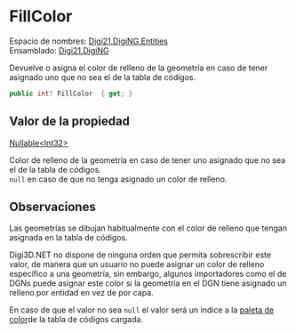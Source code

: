 # FillColor

Espacio de nombres: [Digi21.DigiNG.Entities](/digi3d-net/programacion/.net/referencia/digi21.diging/digi21.diging.entities/)  
Ensamblado: [Digi21.DigiNG](/digi3d-net/programacion/.net/referencia/digi21.diging.plugin/digi21.diging/)

Devuelve o asigna el color de relleno de la geometría en caso de tener asignado uno que no sea el de la tabla de códigos.

```csharp
public int? FillColor  { get; }
```

## Valor de la propiedad

[Nullable&lt;Int32&gt;](https://docs.microsoft.com/en-us/dotnet/api/system.nullable-1?view=net-5.0)

Color de relleno de la geometría en caso de tener uno asignado que no sea el de la tabla de códigos.  
`null` en caso de que no tenga asignado un color de relleno.

## Observaciones

Las geometrías se dibujan habitualmente con el color de relleno que tengan asignada en la tabla de códigos.

Digi3D.NET no dispone de ninguna orden que permita sobrescribir este valor, de manera que un usuario no puede asignar un color de relleno específico a una geometría, sin embargo, algunos importadores como el de DGNs puede asignar este color si la geometría en el DGN tiene asignado un relleno por entidad en vez de por capa.

En caso de que el valor no sea `null` el valor será un índice a la [paleta de color](../../../../../../../../referencia/editor-de-tablas-de-codigos/pestanas/colores.md#paleta-de-colores)de la tabla de códigos cargada.



